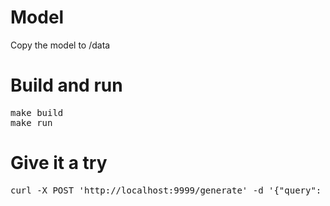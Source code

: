 # Model

Copy the model to /data


# Build and run

<pre>
make build
make run
</pre>

# Give it a try

<pre>
curl -X POST 'http://localhost:9999/generate' -d '{"query": "What is in John 3:16?"}' -H Content-Type: application/json
</pre>
